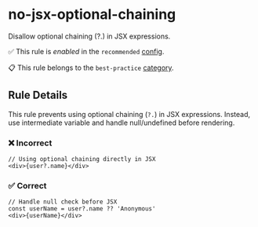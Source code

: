 # no-jsx-optional-chaining

Disallow optional chaining (?.) in JSX expressions.

✅ This rule is _enabled_ in the `recommended` [config](https://github.com/ximagine-ai/eslint-plugin#configs).

📋 This rule belongs to the `best-practice` [category](../../README.md#best-practice).

<!-- end auto-generated rule header -->
<!-- Do not manually modify this header. Run: `pnpm run gen:docs` -->

## Rule Details

This rule prevents using optional chaining (`?.`) in JSX expressions. Instead, use intermediate variable and handle null/undefined before rendering.

### ❌ Incorrect

```tsx
// Using optional chaining directly in JSX
<div>{user?.name}</div>
```

### ✅ Correct

```tsx
// Handle null check before JSX
const userName = user?.name ?? 'Anonymous'
<div>{userName}</div>
```
